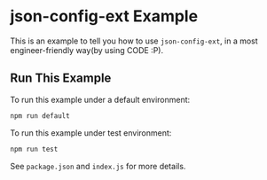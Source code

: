 # json-config-ext Example

This is an example to tell you how to use `json-config-ext`, in a most engineer-friendly way(by using CODE :P).

## Run This Example

To run this example under a default environment:

```bash
npm run default
```

To run this example under test environment:

```bash
npm run test
```

See `package.json` and `index.js` for more details.

